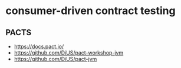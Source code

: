 # consumer-driven contract testing

## PACTS

- https://docs.pact.io/
- https://github.com/DiUS/pact-workshop-jvm
- https://github.com/DiUS/pact-jvm
